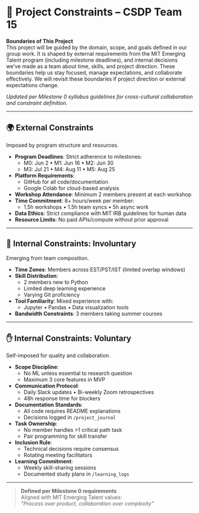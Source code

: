 # 🚧 Project Constraints – CSDP Team 15

**Boundaries of This Project**  
This project will be guided by the domain, scope, and goals defined in our group work.
It is shaped by external requirements from the MIT Emerging Talent program (including milestone deadlines),
and internal decisions we've made as a team about time, skills, and project direction.
These boundaries help us stay focused, manage expectations, and collaborate effectively.
We will revisit these boundaries if project direction or external expectations change.

*Updated per Milestone 0 syllabus guidelines for cross-cultural collaboration and constraint definition.*

---

## 🌍 External Constraints

Imposed by program structure and resources.

- **Program Deadlines**: Strict adherence to milestones:
  - M0: Jun 2 • M1: Jun 16 • M2: Jun 30
  - M3: Jul 21 • M4: Aug 11 • M5: Aug 25
- **Platform Requirements**:
  - GitHub for all code/documentation
  - Google Colab for cloud-based analysis
- **Workshop Attendance**: Minimum 2 members present at each workshop
- **Time Commitment**: 8+ hours/week per member:
  - 1.5h workshops • 1.5h team syncs • 5h async work
- **Data Ethics**: Strict compliance with MIT IRB guidelines for human data
- **Resource Limits**: No paid APIs/compute without prior approval

---

## 🧷 Internal Constraints: Involuntary

Emerging from team composition.

- **Time Zones**: Members across EST/PST/IST (limited overlap windows)
- **Skill Distribution**:
  - 2 members new to Python
  - Limited deep learning experience
  - Varying Git proficiency
- **Tool Familiarity**: Mixed experience with:
  - Jupyter • Pandas • Data visualization tools
- **Bandwidth Constraints**: 3 members taking summer courses

---

## ✋ Internal Constraints: Voluntary

Self-imposed for quality and collaboration.

- **Scope Discipline**:
  - No ML unless essential to research question
  - Maximum 3 core features in MVP
- **Communication Protocol**:
  - Daily Slack updates • Bi-weekly Zoom retrospectives
  - 48h response time for blockers
- **Documentation Standards**:
  - All code requires README explanations
  - Decisions logged in `/project_journal`
- **Task Ownership**:
  - No member handles >1 critical path task
  - Pair programming for skill transfer
- **Inclusion Rule**:
  - Technical decisions require consensus
  - Rotating meeting facilitators
- **Learning Commitment**:
  - Weekly skill-sharing sessions
  - Documented study plans in `/learning_logs`

---

> **Defined per Milestone 0 requirements**  
> Aligned with MIT Emerging Talent values:  
> *"Process over product, collaboration over complexity"*
